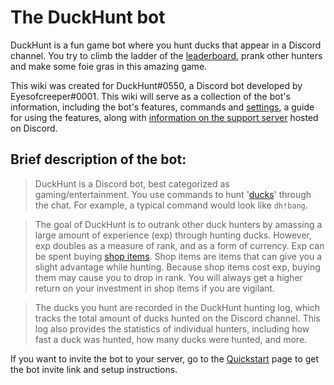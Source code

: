 # The DuckHunt bot

DuckHunt is a fun game bot where you hunt ducks that appear in a Discord channel. You try to climb the ladder of the [leaderboard](players-guide/levels-and-experience.md), prank other hunters and make some foie gras in this amazing game.

This wiki was created for DuckHunt#0550, a Discord bot developed by Eyesofcreeper#0001\. This wiki will serve as a collection of the bot's information, including the bot's features, commands and [settings](bot-administration/edit-settings-settings-list.md), a guide for using the features, along with [information on the support server](support-server/how-to-join.md) hosted on Discord.

## Brief description of the bot:

> DuckHunt is a Discord bot, best categorized as gaming/entertainment. You use commands to hunt '[ducks](players-guide/types-of-ducks.md)' through the chat. For example, a typical command would look like `dh!bang`.

> The goal of DuckHunt is to outrank other duck hunters by amassing a large amount of experience (exp) through hunting ducks. However, exp doubles as a measure of rank, and as a form of currency. Exp can be spent buying [shop items](players-guide/store-items.md). Shop items are items that can give you a slight advantage while hunting. Because shop items cost exp, buying them may cause you to drop in rank. You will always get a higher return on your investment in shop items if you are vigilant.

> The ducks you hunt are recorded in the DuckHunt hunting log, which tracks the total amount of ducks hunted on the Discord channel. This log also provides the statistics of individual hunters, including how fast a duck was hunted, how many ducks were hunted, and more.

If you want to invite the bot to your server, go to the [Quickstart](bot-administration/admin-quickstart.md) page to get the bot invite link and setup instructions.
